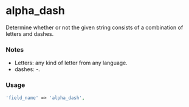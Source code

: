 # alpha_dash

Determine whether or not the given string consists of a combination of letters and dashes.

### Notes

* Letters: any kind of letter from any language.
* dashes: -.

### Usage

```php
'field_name' => 'alpha_dash',
```
